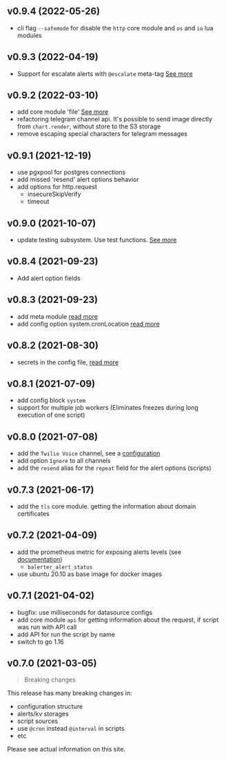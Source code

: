 ## v0.9.4 (2022-05-26)

- cli flag `--safemode` for disable the `http` core module and `os` and `io` lua modules

## v0.9.3 (2022-04-19)

- Support for escalate alerts with `@escalate` meta-tag [See more](escalate)

## v0.9.2 (2022-03-10)

- add core module 'file' [See more](../coremodules/file)
- refactoring telegram channel api. It's possible to send image directly from `chart.render`, without store to the S3 storage
- remove escaping special characters for telegram messages

## v0.9.1 (2021-12-19)

- use pgxpool for postgres connections
- add missed 'resend' alert options behavior
- add options for http.request
  - insecureSkipVerify
  - timeout

## v0.9.0 (2021-10-07)

- update testing subsystem. Use test functions. [See more](../testing)

## v0.8.4 (2021-09-23)

- Add alert option fields

## v0.8.3 (2021-09-23)

- add meta module [read more](../coremodules/meta)
- add config option system.cronLocation [read more](../configuration/system)

## v0.8.2 (2021-08-30)

- secrets in the config file, [read more](../configuration/secrets)

## v0.8.1 (2021-07-09)

- add config block `system`
- support for multiple job workers (Eliminates freezes during long execution of one script)

## v0.8.0 (2021-07-08)

- add the `Twilio Voice` channel, see a [configuration](../configuration/channel)
- add option `Ignore` to all channels
- add the `resend` alias for the `repeat` field for the alert options (scripts)

## v0.7.3 (2021-06-17)

- add the `tls` core module. getting the information about domain certificates

## v0.7.2 (2021-04-09)

- add the prometheus metric for exposing alerts levels (see [documentation](../api/metrics))
    - `balerter_alert_status`
- use ubuntu 20.10 as base image for docker images

## v0.7.1 (2021-04-02)

- bugfix: use milliseconds for datasource configs
- add core module `api` for getting information about the request, if script was run with API call
- add API for run the script by name
- switch to go 1.16

## v0.7.0 (2021-03-05)

> Breaking changes

This release has many breaking changes in:
- configuration structure
- alerts/kv storages
- script sources
- use `@cron` instead `@interval` in scripts
- etc

Please see actual information on this site.


